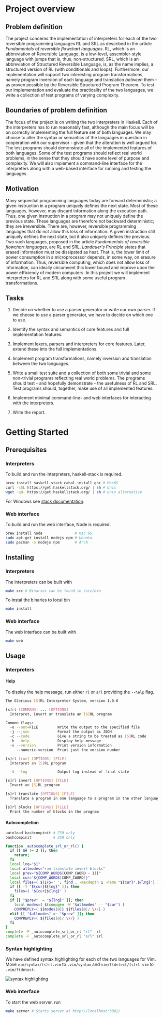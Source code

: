 # Project overview

## Problem definition

The project concerns the implementation of interpreters for each of the
two reversible programming languages RL and SRL as described in the
article <i>Fundamentals of reversible flowchart languages</i>. RL,
which is an abbreviation of Reversible Language, is a low-level,
assembler-style language with jumps that is, thus, non-structured. SRL,
which is an abbreviation of Structured Reversible Language, is, as the
name implies, a structured version of RL (with conditionals and loops).
Furthermore, our implementation will support two interesting program transformations, namely
program inversion of each language and translation <i>between</i> them - as proven possible by the Reversible Structured Program Theorem. To test our implementation and evaluate the practicality of the two
languages, we write a collection of test programs of varying complexity.

## Boundaries of problem definition

The focus of the project is on writing the two interpreters in Haskell.
Each of the interpreters has to run reasonably fast, although the main
focus will be on correctly implementing the full feature set of both
languages.
We may choose to alter the syntax or semantics of the languages in
question in cooperation with our supervisor - given that the
alteration is well argued for.
The test programs should demonstrate all of the implemented features of
both languages. Some of the test programs should reflect real world
problems, in the sense that they should have some level of purpose and
complexity.
We will also implement a command-line interface for the interpreters
along with a web-based interface for running and testing the languages.

## Motivation

Many sequential programming languages today are forward deterministic; a
given instruction in a program uniquely defines the next state. Most of
these languages, however, may discard information along the execution
path. Thus, one given instruction in a program may not uniquely define
the previous state. These languages are therefore not backward
deterministic; they are irreversible.
There are, however, reversible programming languages that do not allow
this loss of information. A given instruction still uniquely defines the
next state, but it also uniquely defines the previous. Two such
languages, proposed in the article *Fundamentals of reversible
flowchart languages*, are RL and SRL.
*Landauer's Principle* states that erased information must be
dissipated as heat. That is, the lower limit of power consumption in a
microprocessor depends, in some way, on erasure of information. Thus,
reversible computing, which does not allow loss of information, can
ideally circumvent this lower bound and improve upon the power
efficiency of modern computers.
In this project we will implement interpreters for RL and SRL along with
some useful program transformations.

## Tasks

1.  Decide on whether to use a parser generator or write our own parser.
    If we choose to use a parser generator, we have to decide on which
    one to use.

2.  Identify the syntax and semantics of core features and full
    implementation features.

3.  Implement lexers, parsers and interpreters for core features. Later,
    extend these into the full implementations.

4.  Implement program transformations, namely inversion and translation
    between the two languages.

5.  Write a small test suite and a collection of both some trivial and
    some non-trivial programs reflecting real world problems. The
    programs should test - and hopefully demonstrate - the
    usefulness of RL and SRL. Test programs should, together, make use
    of all implemented features.

6.  Implement minimal command-line- and web interfaces for interacting
    with the interpreters.

7.  Write the report.



# Getting Started

## Prerequisites

### Interpreters
To build and run the interpreters, haskell-stack is required.
```bash
brew install haskell-stack cabal-install ghc # MacOS
curl -sSL https://get.haskellstack.org/ | sh # Unix
wget -qO- https://get.haskellstack.org/ | sh # Unix alternative
```
For Windows see [stack documentation](https://docs.haskellstack.org/en/stable/README/).

### Web interface
To build and run the web interface, Node is required.
```bash
brew install node               # Mac OS
sudo apt-get install nodejs npm # Ubuntu
sudo pacman -S nodejs npm       # Arch
```

## Installing

### Interpreters

The interpreters can be built with
```bash
make src # Binaries can be found in /src/bin
```

To instal the binaries to local bin
```bash
make install
```

### Web interface
The web interface can be built with
```bash
make web
```

## Usage

### Interpreters

#### Help
To display the help message, run either `rl` or `srl` providing the `--help` flag.
```bash
The Glorious [S]RL Interpreter System, version 1.0.0

[s]rl [COMMAND] ... [OPTIONS]
  Interpret, invert or translate an [S]RL program

Common flags:
  -o --out=FILE         Write the output to the specified file
  -j --json             Format the output as JSON
  -c --code             Give a string to be treated as [S]RL code
  -h --help             Display help message
  -v --version          Print version information
     --numeric-version  Print just the version number

[s]rl [run] [OPTIONS] [FILE]
  Interpret an [S]RL program

  -l --log              Output log instead of final state

[s]rl invert [OPTIONS] [FILE]
  Invert an [S]RL program

[s]rl translate [OPTIONS] [FILE]
  Translate a program in one language to a program in the other language

[s]rl blocks [OPTIONS] [FILE]
  Print the number of blocks in the program
```

#### Autocompletion

```bash
autoload bashcompinit # ZSH only
bashcompinit          # ZSH only

function _autocomplete_srl_or_rl() {
  if [[ $# != 3 ]]; then
    return;
  fi
  local lng="$1"
  local allmodes="run translate invert blocks"
  local prev="${COMP_WORDS[COMP_CWORD - 1]}"
  local cur="${COMP_WORDS[COMP_CWORD]}"
  local files=( $(IFS=' '; find . -maxdepth 1 -name "${cur}*.${lng}") )
  if [[ -f "${cur}${lng}" ]]; then
    files=( "${cur}${lng}" )
  fi
  if [[ "$prev"  = "${lng}" ]]; then
    local modes=( $(compgen -W "$allmodes" -- "$cur") )
    COMPREPLY=( ${modes[@]} ${files[@]/.\//} )
  elif [[ "$allmodes" =~ "$prev" ]]; then
    COMPREPLY=( ${files[@]/.\//} )
  fi
}
complete -F _autocomplete_srl_or_rl "rl"  rl
complete -F _autocomplete_srl_or_rl "srl" srl
```

### Syntax highlighting

We have defined syntax highlighting for each of the two languages for Vim. Move `vim/syntax/(s)rl.vim` to `.vim/syntax` and `vim/ftdetect/(s)rl.vim` to `.vim/ftdetect`.

![syntax highlighting](https://imgur.com/KFKOYkK.png)

### Web interface

To start the web server, run
```bash
make server # Starts server at http://localhost:3001/
```
